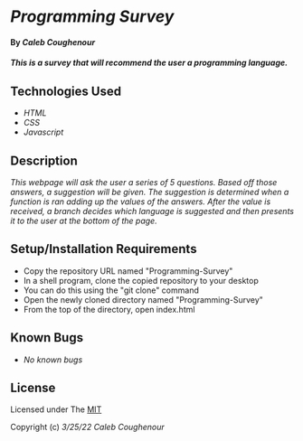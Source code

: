 # _Programming Survey_

#### By _**Caleb Coughenour**_

#### _This is a survey that will recommend the user a programming language._

## Technologies Used

* _HTML_
* _CSS_
* _Javascript_

## Description

_This webpage will ask the user a series of 5 questions. Based off those answers, a suggestion will be given. The suggestion is determined when a function is ran adding up the values of the answers. After the value is received, a branch decides which language is suggested and then presents it to the user at the bottom of the page._

## Setup/Installation Requirements

* Copy the repository URL named "Programming-Survey"
* In a shell program, clone the copied repository to your desktop
* You can do this using the "git clone" command
* Open the newly cloned directory named "Programming-Survey"
* From the top of the directory, open index.html

## Known Bugs

* _No known bugs_

## License

Licensed under The [MIT](LICENSE)

Copyright (c) _3/25/22_ _Caleb Coughenour_
